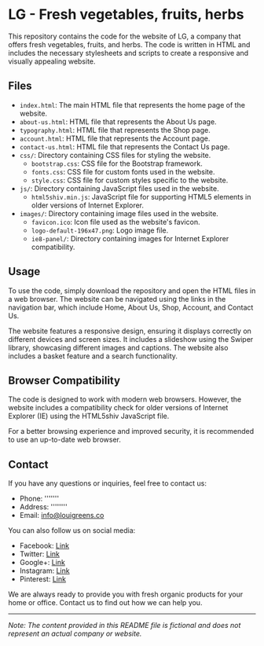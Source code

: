 # LG - Fresh vegetables, fruits, herbs

This repository contains the code for the website of LG, a company that offers fresh vegetables, fruits, and herbs. The code is written in HTML and includes the necessary stylesheets and scripts to create a responsive and visually appealing website.

## Files

- `index.html`: The main HTML file that represents the home page of the website.
- `about-us.html`: HTML file that represents the About Us page.
- `typography.html`: HTML file that represents the Shop page.
- `account.html`: HTML file that represents the Account page.
- `contact-us.html`: HTML file that represents the Contact Us page.
- `css/`: Directory containing CSS files for styling the website.
  - `bootstrap.css`: CSS file for the Bootstrap framework.
  - `fonts.css`: CSS file for custom fonts used in the website.
  - `style.css`: CSS file for custom styles specific to the website.
- `js/`: Directory containing JavaScript files used in the website.
  - `html5shiv.min.js`: JavaScript file for supporting HTML5 elements in older versions of Internet Explorer.
- `images/`: Directory containing image files used in the website.
  - `favicon.ico`: Icon file used as the website's favicon.
  - `logo-default-196x47.png`: Logo image file.
  - `ie8-panel/`: Directory containing images for Internet Explorer compatibility.

## Usage

To use the code, simply download the repository and open the HTML files in a web browser. The website can be navigated using the links in the navigation bar, which include Home, About Us, Shop, Account, and Contact Us.

The website features a responsive design, ensuring it displays correctly on different devices and screen sizes. It includes a slideshow using the Swiper library, showcasing different images and captions. The website also includes a basket feature and a search functionality.

## Browser Compatibility

The code is designed to work with modern web browsers. However, the website includes a compatibility check for older versions of Internet Explorer (IE) using the HTML5shiv JavaScript file.

For a better browsing experience and improved security, it is recommended to use an up-to-date web browser.

## Contact

If you have any questions or inquiries, feel free to contact us:

- Phone: '''''''
- Address: ''''''''
- Email: info@louigreens.co

You can also follow us on social media:

- Facebook: [Link](#)
- Twitter: [Link](#)
- Google+: [Link](#)
- Instagram: [Link](#)
- Pinterest: [Link](#)

We are always ready to provide you with fresh organic products for your home or office. Contact us to find out how we can help you.

---

*Note: The content provided in this README file is fictional and does not represent an actual company or website.*
